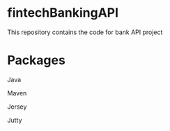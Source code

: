 # fintechBankingAPI
This repository contains the code for bank API project
# Packages
Java  

Maven  

Jersey  

Jutty  

